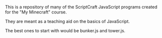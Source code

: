 This is a repository of many of the ScriptCraft JavaScript programs created for the "My Minecraft" course.

They are meant as a teaching aid on the basics of JavaScript.

The best ones to start with would be bunker.js and tower.js.